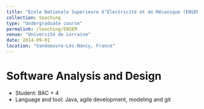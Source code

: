 ```yaml
---
title: "École Nationale Supérieure d’Électricité et de Mécanique (ENSEM)"
collection: teaching
type: "Undergraduate course"
permalink: /teaching/ENSEM
venue: "Université de Lorraine"
date: 2014-09-01
location: "Vandoeuvre-Lès-Nancy, France"
---
```


Software Analysis and Design
======

* Student: BAC + 4
* Language and tool: Java, agile development, modeling and git
